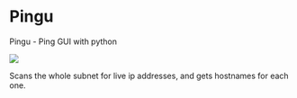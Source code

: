 # Pingu
Pingu - Ping GUI with python


![](https://i.imgur.com/bLjqWs7.png)

Scans the whole subnet for live ip addresses, and gets hostnames for each one.
